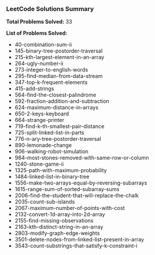 <!-- SOLVED_PROBLEMS_START -->
### LeetCode Solutions Summary

**Total Problems Solved:** 33

**List of Problems Solved:**

- 40-combination-sum-ii
- 145-binary-tree-postorder-traversal
- 215-kth-largest-element-in-an-array
- 264-ugly-number-ii
- 273-integer-to-english-words
- 295-find-median-from-data-stream
- 347-top-k-frequent-elements
- 415-add-strings
- 564-find-the-closest-palindrome
- 592-fraction-addition-and-subtraction
- 624-maximum-distance-in-arrays
- 650-2-keys-keyboard
- 664-strange-printer
- 719-find-k-th-smallest-pair-distance
- 725-split-linked-list-in-parts
- 776-n-ary-tree-postorder-traversal
- 890-lemonade-change
- 906-walking-robot-simulation
- 984-most-stones-removed-with-same-row-or-column
- 1240-stone-game-ii
- 1325-path-with-maximum-probability
- 1484-linked-list-in-binary-tree
- 1556-make-two-arrays-equal-by-reversing-subarrays
- 1615-range-sum-of-sorted-subarray-sums
- 2006-find-the-student-that-will-replace-the-chalk
- 2035-count-sub-islands
- 2067-maximum-number-of-points-with-cost
- 2132-convert-1d-array-into-2d-array
- 2155-find-missing-observations
- 2163-kth-distinct-string-in-an-array
- 2803-modify-graph-edge-weights
- 3501-delete-nodes-from-linked-list-present-in-array
- 3543-count-substrings-that-satisfy-k-constraint-i
<!-- SOLVED_PROBLEMS_END -->

